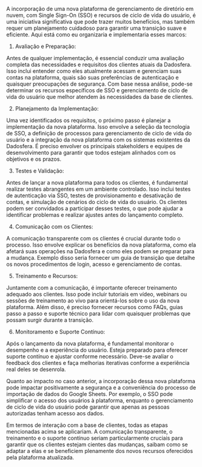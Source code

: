 A incorporação de uma nova plataforma de gerenciamento de diretório em nuvem, com Single Sign-On (SSO) e recursos de ciclo de vida do usuário, é uma iniciativa significativa que pode trazer muitos benefícios, mas também requer um planejamento cuidadoso para garantir uma transição suave e eficiente. Aqui está como eu organizaria e implementaria esses marcos:

1. Avaliação e Preparação:

Antes de qualquer implementação, é essencial conduzir uma avaliação completa das necessidades e requisitos dos clientes atuais da Dadosfera. Isso inclui entender como eles atualmente acessam e gerenciam suas contas na plataforma, quais são suas preferências de autenticação e quaisquer preocupações de segurança. Com base nessa análise, pode-se determinar os recursos específicos de SSO e gerenciamento de ciclo de vida do usuário que melhor atendem às necessidades da base de clientes.

2. Planejamento da Implementação:

Uma vez identificados os requisitos, o próximo passo é planejar a implementação da nova plataforma. Isso envolve a seleção da tecnologia de SSO, a definição de processos para gerenciamento de ciclo de vida do usuário e a integração da nova plataforma com os sistemas existentes da Dadosfera. É preciso envolver os principais stakeholders e equipes de desenvolvimento para garantir que todos estejam alinhados com os objetivos e os prazos.

3. Testes e Validação:

Antes de lançar a nova plataforma para todos os clientes, é fundamental realizar testes abrangentes em um ambiente controlado. Isso inclui testes de autenticação via SSO, testes de provisionamento e desativação de contas, e simulação de cenários do ciclo de vida do usuário. Os clientes podem ser convidados a participar desses testes, o que pode ajudar a identificar problemas e realizar ajustes antes do lançamento completo.

4. Comunicação com os Clientes:

A comunicação transparente com os clientes é crucial durante todo o processo. Isso envolve explicar os benefícios da nova plataforma, como ela afetará suas operações na Dadosfera e como eles podem se preparar para a mudança. Exemplo disso seria fornecer um guia de transição que detalhe os novos procedimentos de login, acesso e gerenciamento de contas.

5. Treinamento e Recursos:

Juntamente com a comunicação, é importante oferecer treinamento adequado aos clientes. Isso pode incluir tutoriais em vídeo, webinars ou sessões de treinamento ao vivo para orientá-los sobre o uso da nova plataforma. Além disso, é preciso fornecer recursos como FAQs, guias passo a passo e suporte técnico para lidar com quaisquer problemas que possam surgir durante a transição.

6. Monitoramento e Suporte Contínuo:

Após o lançamento da nova plataforma, é fundamental monitorar o desempenho e a experiência do usuário. Esteja preparado para oferecer suporte contínuo e ajustar conforme necessário. Deve-se avaliar o feedback dos clientes e faça melhorias iterativas conforme a experiência real deles se desenrola.

Quanto ao impacto no caso anterior, a incorporação dessa nova plataforma pode impactar positivamente a segurança e a conveniência do processo de importação de dados do Google Sheets. Por exemplo, o SSO pode simplificar o acesso dos usuários à plataforma, enquanto o gerenciamento de ciclo de vida do usuário pode garantir que apenas as pessoas autorizadas tenham acesso aos dados.

Em termos de interação com a base de clientes, todas as etapas mencionadas acima se aplicariam. A comunicação transparente, o treinamento e o suporte contínuo seriam particularmente cruciais para garantir que os clientes estejam cientes das mudanças, saibam como se adaptar a elas e se beneficiem plenamente dos novos recursos oferecidos pela plataforma atualizada.
